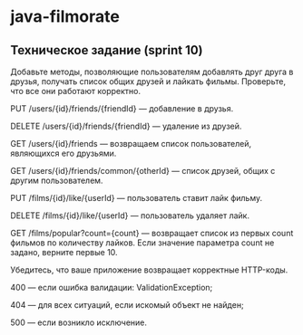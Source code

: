 # java-filmorate
## Техническое задание (sprint 10)
Добавьте методы, позволяющие пользователям добавлять друг друга в друзья, получать список общих друзей и лайкать фильмы. Проверьте, что все они работают корректно.

PUT /users/{id}/friends/{friendId} — добавление в друзья.

DELETE /users/{id}/friends/{friendId} — удаление из друзей.

GET /users/{id}/friends — возвращаем список пользователей, являющихся его друзьями.

GET /users/{id}/friends/common/{otherId} — список друзей, общих с другим пользователем.

PUT /films/{id}/like/{userId} — пользователь ставит лайк фильму.

DELETE /films/{id}/like/{userId} — пользователь удаляет лайк.

GET /films/popular?count={count} — возвращает список из первых count фильмов по количеству лайков. Если значение параметра count не задано, верните первые 10.

Убедитесь, что ваше приложение возвращает корректные HTTP-коды.

400 — если ошибка валидации: ValidationException;

404 — для всех ситуаций, если искомый объект не найден;

500 — если возникло исключение.


